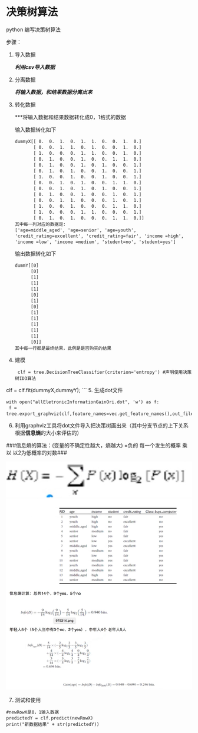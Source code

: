 # 决策树算法
python 编写决策树算法

步骤：

1. 导入数据
	
	***利用csv导入数据***
2. 分离数据

	***将输入数据，和结果数据分离出来***
	
3. 转化数据

	***将输入数据和结果数据转化成0，1格式的数据
	
	输入数据转化如下
	
	```
	dummyX[[ 0.  0.  1.  0.  1.  1.  0.  0.  1.  0.]
		   [ 0.  0.  1.  1.  0.  1.  0.  0.  1.  0.]
 		   [ 1.  0.  0.  0.  1.  1.  0.  0.  1.  0.]
   		   [ 0.  1.  0.  0.  1.  0.  0.  1.  1.  0.]
 		   [ 0.  1.  0.  0.  1.  0.  1.  0.  0.  1.]
 		   [ 0.  1.  0.  1.  0.  0.  1.  0.  0.  1.]
 		   [ 1.  0.  0.  1.  0.  0.  1.  0.  0.  1.]
		   [ 0.  0.  1.  0.  1.  0.  0.  1.  1.  0.]
 		   [ 0.  0.  1.  0.  1.  0.  1.  0.  0.  1.]
 		   [ 0.  1.  0.  0.  1.  0.  0.  1.  0.  1.]
 		   [ 0.  0.  1.  1.  0.  0.  0.  1.  0.  1.]
 		   [ 1.  0.  0.  1.  0.  0.  0.  1.  1.  0.]
 		   [ 1.  0.  0.  0.  1.  1.  0.  0.  0.  1.]
 		   [ 0.  1.  0.  1.  0.  0.  0.  1.  1.  0.]]
 	其中每一列对应的数据是:
 	['age=middle_aged', 'age=senior', 'age=youth', 'credit_rating=excellent', 'credit_rating=fair', 'income =high', 'income =low', 'income =medium', 'student=no', 'student=yes']

	```
	
	输出数据转化如下
	
	```
	dummY[[0]
 		  [0]
 		  [1]
 		  [1]
 		  [1]
 		  [0]
 		  [1]
 		  [0]
 		  [1]
 		  [1]
 		  [1]
 		  [1]
 		  [1]
		  [0]]
	其中每一行都是最终结果，此例是是否购买的结果
	```
	
4. 建模

	```
	 clf = tree.DecisionTreeClassifier(criterion='entropy') #声明使用决策树ID3算法
 clf = clf.fit(dummyX,dummyY);
	```
5. 生成dot文件
   
   ```
   with open("allEletronicInformationGainOri.dot", 'w') as f:
    f = tree.export_graphviz(clf,feature_names=vec.get_feature_names(),out_file=f)
   ```
6. 利用graphviz工具将dot文件导入把决策树画出来（其中分支节点的上下关系根据<b>信息熵</b>的大小来评估的）

###信息熵的算法：(变量的不确定性越大，熵越大)  =负的 每一个发生的概率 乘以 以2为低概率的对数###

<img src="https://github.com/CentMeng/decisiontree/blob/master/xinxishanggongshi.png" />

<img src="https://github.com/CentMeng/decisiontree/blob/master/xinxishang.png" />

	
7. 测试和使用

```
#newRowX是0，1输入数据
predictedY = clf.predict(newRowX)
print("新数据结果" + str(predictedY))
```
	
 